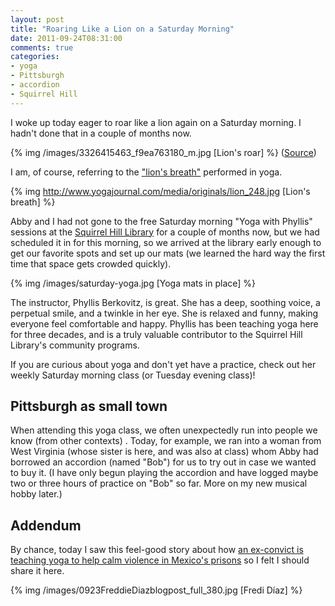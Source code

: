 ```yaml
---
layout: post
title: "Roaring Like a Lion on a Saturday Morning"
date: 2011-09-24T08:31:00
comments: true
categories:
- yoga
- Pittsburgh
- accordion
- Squirrel Hill
---
```

I woke up today eager to roar like a lion again on a Saturday morning. I hadn't done that in a couple of months now.

{% img /images/3326415463_f9ea763180_m.jpg [Lion's roar] %}
([Source](http://picturesandbox.com/browse/free-stock-photos/3326415463/-.html))

<!--more-->

I am, of course, referring to the ["lion's breath"](http://www.yogajournal.com/poses/1705) performed in yoga.

{% img http://www.yogajournal.com/media/originals/lion_248.jpg [Lion's breath] %}

Abby and I had not gone to the free Saturday morning "Yoga with Phyllis" sessions at the [Squirrel Hill Library](http://www.clpgh.org/locations/squirrelhill/) for a couple of months now, but we had scheduled it in for this morning, so we arrived at the library early enough to get our favorite spots and set up our mats (we learned the hard way the first time that space gets crowded quickly).

{% img /images/saturday-yoga.jpg [Yoga mats in place] %}

The instructor, Phyllis Berkovitz, is great. She has a deep, soothing voice, a perpetual smile, and a twinkle in her eye. She is relaxed and funny, making everyone feel comfortable and happy. Phyllis has been teaching yoga here for three decades, and is a truly valuable contributor to the Squirrel Hill Library's community programs.

If you are curious about yoga and don't yet have a practice, check out her weekly Saturday morning class (or Tuesday evening class)!

Pittsburgh as small town
------------------------

When attending this yoga class, we often unexpectedly run into people we know (from other contexts) . Today, for example, we ran into a woman from West Virginia (whose sister is here, and was also at class) whom Abby had borrowed an accordion (named "Bob") for us to try out in case we wanted to buy it. (I have only begun playing the accordion and have logged maybe two or three hours of practice on "Bob" so far. More on my new musical hobby later.)

Addendum
--------

By chance, today I saw this feel-good story about how [an ex-convict is teaching yoga to help calm violence in Mexico's prisons](http://www.csmonitor.com/World/Making-a-difference/Change-Agent/2011/0923/Ex-convict-teaches-yoga-to-help-calm-violence-in-Mexico-s-prisons) so I felt I should share it here.

{% img /images/0923FreddieDiazblogpost_full_380.jpg [Fredi Díaz] %}
